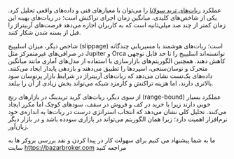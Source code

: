 عملکرد [ربات‌های ترید سولانا](https://bazarbroker.com/dex-exchanges/trading-bots/) را می‌توان با معیارهای فنی و داده‌های واقعی تحلیل کرد. یکی از شاخص‌های کلیدی، میانگین زمان اجرای تراکنش است؛ در ربات‌های بهینه این زمان کمتر از چند صد میلی‌ثانیه است که به کاربران اجازه می‌دهد فرصت‌های آربیتراژ را قبل از بسته شدن شکار کنند.

شاخص دیگر، میزان اسلیپیج (slippage) است؛ ربات‌های هوشمند با مسیر‌یابی چندگانه در صرافی‌های غیرمتمرکز مثل Jupiter و Orca توانسته‌اند اسلیپیج را تا حد قابل توجهی کاهش دهند. همچنین الگوریتم‌های بازارسازی با استفاده از مدل‌های آماری مانند میانگین متحرک و نوسان‌سنجی، اسپردها را تطبیق می‌دهند و بازدهی پایدار ایجاد می‌کنند. داده‌های بک‌تست نشان می‌دهد که ربات‌های آربیتراژ در شرایط بازار پرنوسان سود بالاتری دارند، اما هزینه تراکنش و کارمزد شبکه می‌تواند بخش زیادی از آن را ببلعد.

از سوی دیگر، ربات‌های گرید تریدینگ در بازارهای رنج (range-bound) عملکرد بسیار خوبی دارند زیرا با خرید در کف و فروش در سقف، سودهای کوچک اما مکرر ایجاد می‌کنند. تحلیل کلی نشان می‌دهد که انتخاب استراتژی درست در ربات‌ها به اندازه‌ی خود نرم‌افزار اهمیت دارد؛ زیرا همان الگوریتم می‌تواند در بازاری سودده باشد و در بازار دیگر زیان‌آور.

ما به شما پیشنهاد می کنیم برای سهولت کار در پیدا کردن و نقد بررسی بروکر ها به سایت https://bazarbroker.com مراجعه کنید
